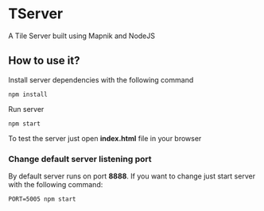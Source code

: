# TServer

A Tile Server built using Mapnik and NodeJS

## How to use it?

Install server dependencies with the following command

```
npm install
```

Run server
```
npm start
```
To test the server just open **index.html** file in your browser

### Change default server listening port

By default server runs on port **8888**. If you want to change just start server with the following command:
```
PORT=5005 npm start
```
